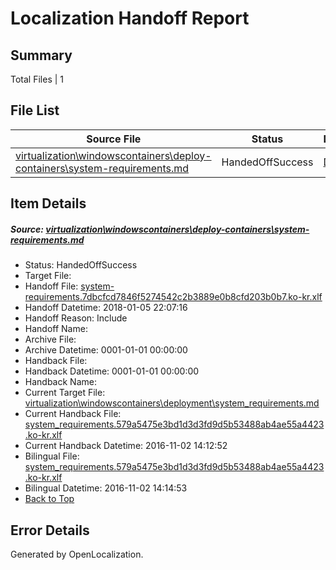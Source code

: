 # <a name='report-top'></a> Localization Handoff Report

## Summary
 Total Files | 1

## File List
 Source File | Status | Details 
 ----------- | ------ | ------- 
 [virtualization\windowscontainers\deploy-containers\system-requirements.md](https://github.com/Microsoft/Virtualization-Documentation-Private/blob/59541f11d481d8df341597bd73ce7fac14f442ee/virtualization/windowscontainers/deploy-containers/system-requirements.md) | HandedOffSuccess | [Details](#54f60d3ef286521488bd4d3ab6d18d9b36806615331)

## Item Details
##### <a name='54f60d3ef286521488bd4d3ab6d18d9b36806615331'></a> Source: [virtualization\windowscontainers\deploy-containers\system-requirements.md](https://github.com/Microsoft/Virtualization-Documentation-Private/blob/59541f11d481d8df341597bd73ce7fac14f442ee/virtualization/windowscontainers/deploy-containers/system-requirements.md)
* Status: HandedOffSuccess
* Target File: 
* Handoff File: [system-requirements.7dbcfcd7846f5274542c2b3889e0b8cfd203b0b7.ko-kr.xlf](https://github.com/MicrosoftDocs/Virtualization-Documentation-Private.handoff/blob/7bcd0c251879ca3a7b66dbc9cb8a94fd8a6ff9e1/ol-handoff/MicrosoftDocs/Virtualization-Documentation-Private.ko-kr/live/system-requirements.7dbcfcd7846f5274542c2b3889e0b8cfd203b0b7.ko-kr.xlf)
* Handoff Datetime: 2018-01-05 22:07:16
* Handoff Reason: Include
* Handoff Name: 
* Archive File: 
* Archive Datetime: 0001-01-01 00:00:00
* Handback File: 
* Handback Datetime: 0001-01-01 00:00:00
* Handback Name: 
* Current Target File: [virtualization\windowscontainers\deployment\system_requirements.md](https://github.com/MicrosoftDocs/Virtualization-Documentation-Private.ko-kr/blob/cb2bd068d5e690d25d0befe5a4ec17e8f1affb32/virtualization/windowscontainers/deployment/system_requirements.md)
* Current Handback File: [system_requirements.579a5475e3bd1d3d3fd9d5b53488ab4ae55a4423.ko-kr.xlf](https://github.com/MicrosoftDocs/Virtualization-Documentation-Private.handback/blob/40e3dbc6b70ef50e8347a9907c9aa783b0b215db/ol-handback/Microsoft/Virtualization-Documentation-Private.ko-kr/live/system_requirements.579a5475e3bd1d3d3fd9d5b53488ab4ae55a4423.ko-kr.xlf)
* Current Handback Datetime: 2016-11-02 14:12:52
* Bilingual File: [system_requirements.579a5475e3bd1d3d3fd9d5b53488ab4ae55a4423.ko-kr.xlf](https://github.com/MicrosoftDocs/Virtualization-Documentation-Private.handback/blob/40e3dbc6b70ef50e8347a9907c9aa783b0b215db/ol-handback/Microsoft/Virtualization-Documentation-Private.ko-kr/live/system_requirements.579a5475e3bd1d3d3fd9d5b53488ab4ae55a4423.ko-kr.xlf)
* Bilingual Datetime: 2016-11-02 14:14:53
* [Back to Top](#report-top)


## Error Details

Generated by OpenLocalization.
